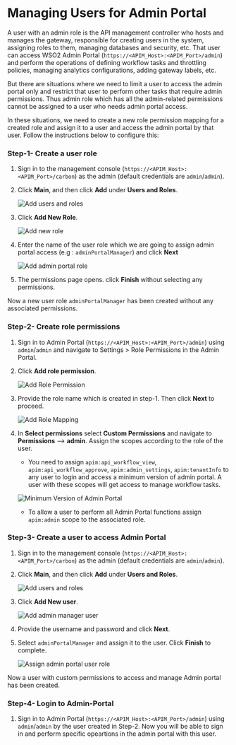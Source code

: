 # Managing Users for Admin Portal

A user with an admin role is the API management controller who hosts and manages the gateway, responsible for creating users in the system, assigning roles to them, managing databases and security, etc. That user can access  WSO2 Admin Portal (`https://<APIM_Host>:<APIM_Port>/admin`) and perform the operations of defining workflow tasks and throttling policies, managing analytics configurations, adding gateway labels, etc.

But there are situations where we need to limit a user to access the admin portal only and restrict that user to perform other tasks that require admin permissions. Thus admin role which has all the admin-related permissions cannot be assigned to a user who needs admin portal access.

In these situations, we need to create a new role permission mapping for a created role and assign it to a user and access the admin portal by that user. Follow the instructions below to configure this:


### Step-1- Create a user role

1. Sign in to the management console (`https://<APIM_Host>:<APIM_Port>/carbon`) as the admin (default credentials are `admin`/`admin`).

2.  Click **Main**, and then click **Add** under **Users and Roles**.

    ![Add users and roles]({{base_path}}/assets/img/administer/add-users-and-roles.png)

3.  Click **Add New Role**.

    ![Add new role]({{base_path}}/assets/img/administer/add-new-role.png)

4. Enter the name of the user role which we are going to assign admin portal access (e.g : `adminPortalManager`) and click **Next**

    ![Add admin portal role]({{base_path}}/assets/img/administer/add-admin-portal-role.png)

5.  The permissions page opens. click **Finish** without selecting any permissions.

Now a new user role `adminPortalManager` has been created without any associated permissions.

### Step-2- Create role permissions

1. Sign in to Admin Portal (`https://<APIM_Host>:<APIM_Port>/admin`) using `admin`/`admin` and navigate to Settings > Role Permissions in the Admin Portal. 

2. Click **Add role permission**.

    ![Add Role Permission]({{base_path}}/assets/img/administer/add-role-permission.png) 

3. Provide the  role name which is created in step-1. Then click **Next** to proceed.

    ![Add Role Mapping]({{base_path}}/assets/img/administer/add-new-role-mapping.png)

4. In **Select permissions** select **Custom Permissions** and  navigate to  **Permissions** --> **admin**. 
Assign the scopes according to the role of the user.

    - You need to assign `apim:api_workflow_view`, `apim:api_workflow_approve`, `apim:admin_settings`, `apim:tenantInfo` to any user to login and access a minimum version of admin portal. A user with these scopes will get access to manage workflow tasks.  

    ![Minimum Version of Admin Portal]({{base_path}}/assets/img/administer/minimum-version-admin-portal.png)

    - To allow a user to perform all Admin Portal functions assign `apim:admin` scope to the associated role.

### Step-3- Create a user to access Admin Portal

1. Sign in to the management console (`https://<APIM_Host>:<APIM_Port>/carbon`) as the admin (default credentials are `admin`/`admin`).

2.  Click **Main**, and then click **Add** under **Users and Roles**.

    ![Add users and roles]({{base_path}}/assets/img/administer/add-users-and-roles.png)

3.  Click **Add New user**.

    ![Add admin manager user]({{base_path}}/assets/img/administer/add-manager-user.png)

4.  Provide the username and password and click **Next**.

5.  Select `adminPortalManager` and assign it to the user. Click **Finish** to complete.

    ![Assign admin portal user role]({{base_path}}/assets/img/administer/add-admin-manager-role-to-user.png)

Now a user with custom permissions to access and manage Admin portal has been created.

### Step-4- Login to Admin-Portal

1. Sign in to Admin Portal (`https://<APIM_Host>:<APIM_Port>/admin`) using `admin`/`admin` by the user created in Step-2. Now you will be able to sign in and perform specific opeartions in the admin portal with this user.